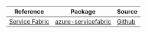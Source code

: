 | Reference | Package | Source |
|---|---|---|
|[Service Fabric](servicefabric-readme.md)|[azure-servicefabric](https://pypi.org/project/azure-servicefabric)|[Github](https://github.com/Azure/azure-sdk-for-python/blob/main/sdk/servicefabric/azure-servicefabric)|
